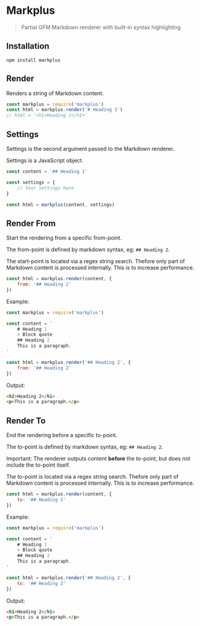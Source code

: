 # Markplus

> Partial GFM Markdown renderer with built-in syntax highlighting

## Installation

```shell
npm install markplus
```

## Render

Renders a string of Markdown content.

```javascript
const markplus = require('markplus')
const html = markplus.render('# Heading 1')
// html = '<h1>Heading 1</h1>'
```

## Settings

Settings is the second argument passed to the Markdown renderer.

Settings is a JavaScript object.

```javascript
const content = '## Heading 1'

const settings = {
	// Your settings here
}

const html = markplus(content, settings)
```


## Render From

Start the rendering from a specific from-point.

The from-point is defined by markdown syntax, eg: `## Heading 2`.

The start-point is located via a regex string search. Thefore only part of Markdown content is processed internally. This is to increase performance.

```javascript
const html = markplus.render(content, {
	from: '## Heading 2'
})
```

Example:

```javascript
const markplus = require('markplus')

const content = '
	# Heading 1
	> Block quote
	## Heading 2
	This is a paragraph.
'

const html = markplus.render('## Heading 2', {
	from: '## Heading 2'
})
```

Output:

```html
<h2>Heading 2</h1>
<p>This is a paragraph.</p>
```

## Render To

End the rendering before a specific to-point.

The to-point is defined by markdown syntax, eg: `## Heading 2`.

Important: The renderer outputs content **before** the to-point, but does not include the to-point itself.

The to-point is located via a regex string search. Thefore only part of Markdown content is processed internally. This is to increase performance.

```javascript
const html = markplus.render(content, {
	to: '## Heading 2'
})
```

Example:

```javascript
const markplus = require('markplus')

const content = '
	# Heading 1
	> Block quote
	## Heading 2
	This is a paragraph.
'

const html = markplus.render('## Heading 2', {
	to: '## Heading 2'
})
```

Output:

```html
<h1>Heading 2</h1>
<p>This is a paragraph.</p>
```
